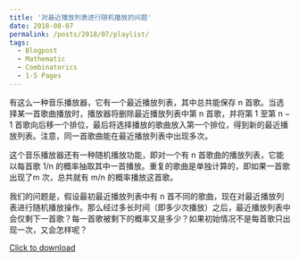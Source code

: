 ```yaml
---
title: '对最近播放列表进行随机播放的问题'
date: 2018-08-07
permalink: /posts/2018/07/playlist/
tags:
  - Blogpost
  - Mathematic
  - Combinatorics
  - 1-5 Pages
---
```


有这么一种音乐播放器，它有一个最近播放列表，其中总共能保存 n 首歌。当选择某一首歌曲播放时，播放器将删除最近播放列表中第 n 首歌，并将第 1 至第 n − 1 首歌向后移一个排位，最后将选择播放的歌曲放入第一个排位，得到新的最近播放列表。注意，同一首歌曲能在最近播放列表中出现多次。

这个音乐播放器还有一种随机播放功能，即对一个有 n 首歌曲的播放列表，它能以每首歌 1/n 的概率抽取其中一首播放。重复的歌曲是单独计算的，即如果一首歌出现了m 次，总共就有 m/n 的概率播放这首歌。

我们的问题是，假设最初最近播放列表中有 n 首不同的歌曲，现在对最近播放列表进行随机播放操作。那么经过多长时间（即多少次播放）之后，最近播放列表中会仅剩下一首歌？每一首歌被剩下的概率又是多少？如果初始情况不是每首歌只出现一次，又会怎样呢？

[Click to download](/files/blog/180807playlist.pdf)

